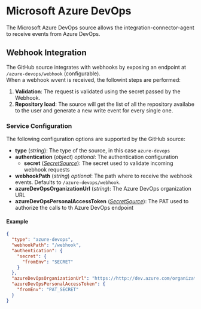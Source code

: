 # Microsoft Azure DevOps

The Microsoft Azure DevOps source allows the integration-connector-agent to receive events from Azure DevOps.

## Webhook Integration

The GitHub source integrates with webhooks by exposing an endpoint at `/azure-devops/webhook` (configurable).  
When a webhook wvent is received, the followint steps are performed:

1. **Validation**:  The request is validated using the secret passed by the Webhook.
1. **Repository load**: The source will get the list of all the repository availabe to the user and generate a new
  write event for every single one.

### Service Configuration

The following configuration options are supported by the GitHub source:

- **type** (*string*): The type of the source, in this case `azure-devops`
- **authentication** (*object*) *optional*: The authentication configuration
  - **secret** ([*SecretSource*](../20_install.md#secretsource)): The secret used to validate incoming webhook requests
- **webhookPath** (*string*) *optional*: The path where to receive the webhook events. Defaults to `/azure-devops/webhook`.
- **azureDevOpsOrganizationUrl** (*string*): The Azure DevOps organization URL
- **azureDevOpsPersonalAccessToken** ([*SecretSource*](../20_install.md#secretsource)): The PAT used to authorize the
  calls to th Azure DevOps endpoint

#### Example

```json
{
  "type": "azure-devops",
  "webhookPath": "/webhook",
  "authentication": {
    "secret": {
      "fromEnv": "SECRET"
    }
  },
  "azureDevOpsOrganizationUrl": "https://http://dev.azure.com/organizationName",
  "azureDevOpsPersonalAccessToken": {
    "fromEnv": "PAT_SECRET"
  }
}
```
